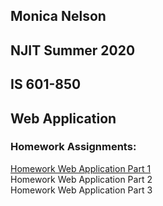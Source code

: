 ## Monica Nelson
## NJIT Summer 2020
## IS 601-850
## Web Application

### Homework Assignments:

[Homework Web Application Part 1](https://github.com/mjn28/Web_Application_Part_1/tree/Part_1)  
Homework Web Application Part 2  
Homework Web Application Part 3  
